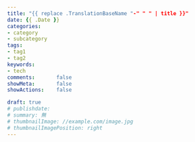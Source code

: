 ```yaml
---
title: "{{ replace .TranslationBaseName "-" " " | title }}"
date: {{ .Date }}
categories:
- category
- subcategory
tags:
- tag1
- tag2
keywords:
- tech
comments:       false
showMeta:       false
showActions:    false

draft: true
# publishdate: 
# summary: 無
# thumbnailImage: //example.com/image.jpg
# thumbnailImagePosition: right
---
```


